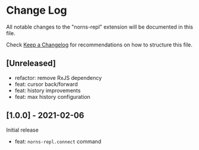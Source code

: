 # Change Log

All notable changes to the "norns-repl" extension will be documented in this file.

Check [Keep a Changelog](http://keepachangelog.com/) for recommendations on how to structure this file.

## [Unreleased]

- refactor: remove RxJS dependency
- feat: cursor back/forward
- feat: history improvements
- feat: max history configuration

## [1.0.0] - 2021-02-06

Initial release

- feat: `norns-repl.connect` command
